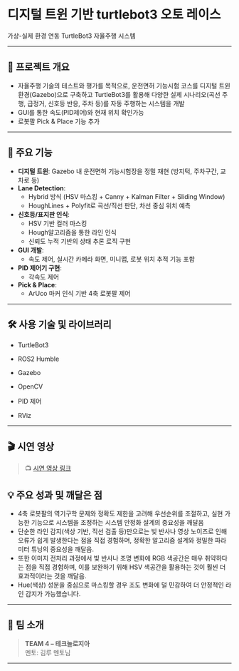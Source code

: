 # 디지털 트윈 기반 turtlebot3 오토 레이스

가상-실제 환경 연동 TurtleBot3 자율주행 시스템

---

## 📌 프로젝트 개요

- 자율주행 기술의 테스트와 평가를 목적으로, 운전면허 기능시험 코스를 디지털 트윈 환경(Gazebo)으로 구축하고 TurtleBot3를 활용해 다양한 실제 시나리오(곡선 주행, 급정거, 신호등 반응, 주차 등)를 자동 주행하는 시스템을 개발
- GUI를 통한 속도(PID제어)와 현재 위치 확인가능
- 로봇팔 Pick & Place 기능 추가

---

## 🧠 주요 기능

- **디지털 트윈**: Gazebo 내 운전면허 기능시험장을 정밀 재현 (방지턱, 주차구간, 교차로 등)
- **Lane Detection**:
    - Hybrid 방식 (HSV 마스킹 + Canny + Kalman Filter + Sliding Window)
    - HoughLines + Polyfit로 곡선/직선 판단, 차선 중심 위치 예측
- **신호등/표지판 인식**:
    - HSV 기반 컬러 마스킹
    - Hough알고리즘을 통한 라인 인식
    - 신뢰도 누적 기반의 상태 추론 로직 구현
- **GUI 개발**:
    - 속도 제어, 실시간 카메라 화면, 미니맵, 로봇 위치 추적 기능 포함
- **PID 제어기 구현**:
    - 각속도 제어
- **Pick & Place**:
    - ArUco 마커 인식 기반 4축 로봇팔 제어

---

## 🛠️ 사용 기술 및 라이브러리

- TurtleBot3

- ROS2 Humble

- Gazebo

- OpenCV

- PID 제어

- RViz
---

## 🎬 시연 영상

> 📺 [시연 영상 링크 ](https://www.youtube.com/watch?v=lTQ8aKC-O8E&ab_channel=%EC%A0%95%EC%9E%AC%EC%A2%85)


## 💡 주요 성과 및 깨달은 점

- 4축 로봇팔의 역기구학 문제와 정확도 제한을 고려해 우선순위를 조절하고, 실현 가능한 기능으로 시스템을 조정하는 시스템 안정화 설계의 중요성을 깨달음
- 단순한 라인 감지(색상 기반, 직선 검출 등)만으로는 빛 반사나 영상 노이즈로 인해 오류가 쉽게 발생한다는 점을 직접 경험하며, 정확한 알고리즘 설계와 정밀한 파라미터 튜닝의 중요성을 깨달음.
- 또한 이미지 전처리 과정에서 빛 반사나 조명 변화에 RGB 색공간은 매우 취약하다는 점을 직접 경험하며, 이를 보완하기 위해 HSV 색공간을 활용하는 것이 훨씬 더 효과적이라는 것을 깨달음.
- Hue(색상) 성분을 중심으로 마스킹할 경우 조도 변화에 덜 민감하여 더 안정적인 라인 감지가 가능했습니다.

---

## 👥 팀 소개

> **TEAM 4 – 테크놀로지아**  
> 멘토: 김루 멘토님

---

